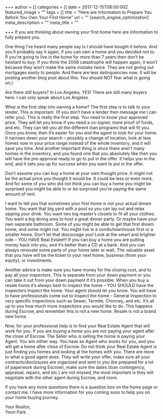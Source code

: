+++
author = []
categories = []
date = 2017-12-15T08:00:00Z
featured_image = ""
tags = []
title = "Here are Information to Prepare You Before You Own Your First Home"
url = ""
[search_engine_optimization]
meta_description = ""
meta_title = ""

+++
If you are thinking about owning your first home here are information to fully prepare you.

One thing I’ve heard many people say is I should have bought it before. And you’ll probably say it again, if you can own a home and you decided not to. If you’re going to live in the home for more than 7 years then don’t be hesitant to buy. If you think the 2008 catastrophe will happen again, it won’t because they won’t make the same mistake twice. They are not giving out mortgages easily to people. And there are less delinquencies now. (I will be posting another blog post about this. You should NOT fear what is going on.)

Are there still buyers? In Los Angeles, YES! There are still many buyers here. I can only speak about Los Angeles.

What is the first step into owning a home? The first step is to talk to your lender. This is important. (If you don’t have a lender then message me I can refer you). This is really the first step. You need to know your approved price. They will let you know if you need a co-signer, more proof of funds, and etc. They can tell you all the different loan programs that will fit you. Once you know, then it’s easier for you and the agent to look for your home. It narrows down your search – possibly a change of location, look at less homes now in your price range instead of the whole inventory, and it will save you time. And another important thing is since there aren’t many homes in the inventory, and you found one that you absolutely like then you will have the pre-approval ready to go to put in the offer. It helps you in the end, and it sets you up for success when you want to put in the offer.

Don’t assume you can buy a home at your own thought price. It might not be the actual price you thought it would be. It could be less or even more. And for some of you who did not think you can buy a home you might be surprised you might be able to or be surprised you’re paying the same amount of rent.

I want to tell you that sometimes your first home is not your actual dream home. You want that big yard with a pool so you can lay out and relax sipping your drink. You want two big master’s closets to fit all your clothes. You want a big dining area to host a great dinner party. Or maybe have your own separate bathroom. Some of you might be able to get that first dream home, and some might not. You might live in a condo/townhouse first or a smaller home. Don’t let that discourage you! Look at the smart and brighter side – YOU HAVE Real Estate!!! If you can buy a home you are putting money back into you, and it’s better than a CD at a bank. And you can always renovate some parts of your home later or wait. The valuable asset that you have will be the ticket to your next home, business (from your equity), or investments.

Another advice is make sure you have money for the closing cost, and to pay all your inspectors. This is separate from your down payment or you can take it out from your down payment if it’s possible. When you buy a resale home it’s always best to inspect the home – YOU SHOULD have the inspectors inspect the home. Your agent should let you know. You will have to have professionals come out to inspect the home – General Inspection to very specific inspections such as Sewer, Termite, Chimney, and etc. It’s all up to you how much more inspections you would like to do. This happens during Escrow, and remember this is not a new home. Resale is not a brand new home.

Now, for your professional help is to find your Real Estate Agent that will work for you. If you are buying a home you are not paying your agent after the close of Escrow. The Seller who is selling the home is paying your Agent. You win either way. You have an Agent who works for you, and you will get a home after close of Escrow. Do not think your Real Estate Agent is just finding you homes and looking at the homes with you. There are more to what a good agent does. They will write your offer, make sure all your contracts/disclosures are organized and sent to you (be prepared for a lot of paperwork during Escrow), make sure the dates (loan contingency, appraisal, repairs, and etc.) are not missed, the most important is they will negotiate with the other agent during Escrow, and more.

If you have any more questions there is a question box on the home page or contact me. I have more information for you coming soon to help you on your home buying journey.

Your Realtor,  
Yoori Park